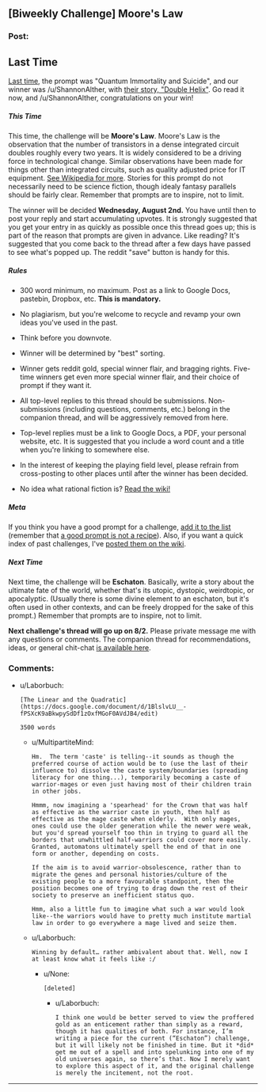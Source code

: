 ## [Biweekly Challenge] Moore's Law

### Post:

## Last Time

[Last time,](https://www.reddit.com/r/rational/comments/6lpb1z/biweekly_challenge_quantum_suicide_and_immortality/) the prompt was "Quantum Immortality and Suicide", and our winner was /u/ShannonAlther, with [their story, "Double Helix"](https://www.reddit.com/r/rational/comments/6lpb1z/biweekly_challenge_quantum_suicide_and_immortality/dk85q7u/). Go read it now, and /u/ShannonAlther, congratulations on your win!

##### This Time

This time, the challenge will be **Moore's Law**. Moore's Law is the observation that the number of transistors in a dense integrated circuit doubles roughly every two years. It is widely considered to be a driving force in technological change. Similar observations have been made for things other than integrated circuits, such as quality adjusted price for IT equipment. [See Wikipedia for more](https://en.wikipedia.org/wiki/Moore%27s_law#Other_formulations_and_similar_observations). Stories for this prompt do not necessarily need to be science fiction, though idealy fantasy parallels should be fairly clear. Remember that prompts are to inspire, not to limit.

The winner will be decided **Wednesday, August 2nd.** You have until then to post your reply and start accumulating upvotes. It is strongly suggested that you get your entry in as quickly as possible once this thread goes up; this is part of the reason that prompts are given in advance. Like reading? It's suggested that you come back to the thread after a few days have passed to see what's popped up. The reddit "save" button is handy for this.

##### Rules

* 300 word minimum, no maximum. Post as a link to Google Docs, pastebin, Dropbox, etc. **This is mandatory.**

* No plagiarism, but you're welcome to recycle and revamp your own ideas you've used in the past.

* Think before you downvote.

* Winner will be determined by "best" sorting.

* Winner gets reddit gold, special winner flair, and bragging rights. Five-time winners get even more special winner flair, and their choice of prompt if they want it.

* All top-level replies to this thread should be submissions. Non-submissions (including questions, comments, etc.) belong in the companion thread, and will be aggressively removed from here.

* Top-level replies must be a link to Google Docs, a PDF, your personal website, etc. It is suggested that you include a word count and a title when you're linking to somewhere else.

* In the interest of keeping the playing field level, please refrain from cross-posting to other places until after the winner has been decided.

* No idea what rational fiction is? [Read the wiki!](http://www.reddit.com/r/rational/wiki/index)

##### Meta

If you think you have a good prompt for a challenge, [add it to the list](https://docs.google.com/spreadsheets/d/1B6HaZc8FYkr6l6Q4cwBc9_-Yq1g0f_HmdHK5L1tbEbA/edit?usp=sharing) (remember that [a good prompt is not a recipe](http://www.reddit.com/r/WritingPrompts/wiki/prompts?src=RECIPE)). Also, if you want a quick index of past challenges, I've [posted them on the wiki](https://www.reddit.com/r/rational/wiki/weeklychallenge).

##### Next Time

Next time, the challenge will be **Eschaton**. Basically, write a story about the ultimate fate of the world, whether that's its utopic, dystopic, weirdtopic, or apocalyptic. (Usually there is some divine element to an eschaton, but it's often used in other contexts, and can be freely dropped for the sake of this prompt.) Remember that prompts are to inspire, not to limit.

**Next challenge's thread will go up on 8/2.** Please private message me with any questions or comments. The companion thread for recommendations, ideas, or general chit-chat [is available here](https://www.reddit.com/r/rational/comments/6ol2n1/challenge_companion_moores_law/).

### Comments:

- u/Laborbuch:
  ```
  [The Linear and the Quadratic] (https://docs.google.com/document/d/1BlslvLU__-fPSXcK9aBkwpySdDf1zOxfMGoF0AVdJB4/edit)

  3500 words
  ```

  - u/MultipartiteMind:
    ```
    Hm.  The term 'caste' is telling--it sounds as though the preferred course of action would be to (use the last of their influence to) dissolve the caste system/boundaries (spreading literacy for one thing...), temporarily becoming a caste of warrior-mages or even just having most of their children train in other jobs.

    Hmmm, now imagining a 'spearhead' for the Crown that was half as effective as the warrior caste in youth, then half as effective as the mage caste when elderly.  With only mages, ones could use the older generation while the newer were weak, but you'd spread yourself too thin in trying to guard all the borders that unwhittled half-warriors could cover more easily.  Granted, automatons ultimately spell the end of that in one form or another, depending on costs.

    If the aim is to avoid warrior-obsolescence, rather than to migrate the genes and personal histories/culture of the existing people to a more favourable standpoint, then the position becomes one of trying to drag down the rest of their society to preserve an inefficient status quo.

    Hmm, also a little fun to imagine what such a war would look like--the warriors would have to pretty much institute martial law in order to go everywhere a mage lived and seize them.
    ```

  - u/Laborbuch:
    ```
    Winning by default… rather ambivalent about that. Well, now I at least know what it feels like :/
    ```

    - u/None:
      ```
      [deleted]
      ```

      - u/Laborbuch:
        ```
        I think one would be better served to view the proffered gold as an enticement rather than simply as a reward, though it has qualities of both. For instance, I’m writing a piece for the current (“Eschaton”) challenge, but it will likely not be finished in time. But it *did* get me out of a spell and into spelunking into one of my old universes again, so there’s that. Now I merely want to explore this aspect of it, and the original challenge is merely the incitement, not the root.
        ```

---

